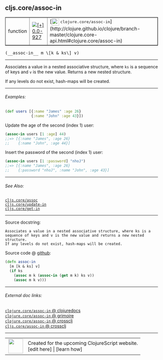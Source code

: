 ## cljs.core/assoc-in



 <table border="1">
<tr>
<td>function</td>
<td><a href="https://github.com/cljsinfo/cljs-api-docs/tree/0.0-927"><img valign="middle" alt="[+] 0.0-927" title="Added in 0.0-927" src="https://img.shields.io/badge/+-0.0--927-lightgrey.svg"></a> </td>
<td>
[<img height="24px" valign="middle" src="http://i.imgur.com/1GjPKvB.png"> <samp>clojure.core/assoc-in</samp>](http://clojure.github.io/clojure/branch-master/clojure.core-api.html#clojure.core/assoc-in)
</td>
</tr>
</table>


 <samp>
(__assoc-in__ m \[k & ks\] v)<br>
</samp>

---

Associates a value in a nested associative structure, where `ks` is a sequence
of keys and `v` is the new value. Returns a new nested structure.

If any levels do not exist, hash-maps will be created.



---

###### Examples:

```clj
(def users [{:name "James" :age 26}
            {:name "John" :age 43}])
```

Update the age of the second (index 1) user:

```clj
(assoc-in users [1 :age] 44)
;;=> [{:name "James", :age 26}
;;    {:name "John", :age 44}]
```

Insert the password of the second (index 1) user:

```clj
(assoc-in users [1 :password] "nhoJ")
;;=> [{:name "James", :age 26}
;;    {:password "nhoJ", :name "John", :age 43}]
```



---

###### See Also:

[`cljs.core/assoc`](../cljs.core/assoc.md)<br>
[`cljs.core/update-in`](../cljs.core/update-in.md)<br>
[`cljs.core/get-in`](../cljs.core/get-in.md)<br>

---


Source docstring:

```
Associates a value in a nested associative structure, where ks is a
sequence of keys and v is the new value and returns a new nested structure.
If any levels do not exist, hash-maps will be created.
```


Source code @ [github](https://github.com/clojure/clojurescript/blob/r3058/src/cljs/cljs/core.cljs#L4191-L4198):

```clj
(defn assoc-in
  [m [k & ks] v]
  (if ks
    (assoc m k (assoc-in (get m k) ks v))
    (assoc m k v)))
```

<!--
Repo - tag - source tree - lines:

 <pre>
clojurescript @ r3058
└── src
    └── cljs
        └── cljs
            └── <ins>[core.cljs:4191-4198](https://github.com/clojure/clojurescript/blob/r3058/src/cljs/cljs/core.cljs#L4191-L4198)</ins>
</pre>

-->

---



###### External doc links:

[`clojure.core/assoc-in` @ clojuredocs](http://clojuredocs.org/clojure.core/assoc-in)<br>
[`clojure.core/assoc-in` @ grimoire](http://conj.io/store/v1/org.clojure/clojure/1.7.0-beta3/clj/clojure.core/assoc-in/)<br>
[`clojure.core/assoc-in` @ crossclj](http://crossclj.info/fun/clojure.core/assoc-in.html)<br>
[`cljs.core/assoc-in` @ crossclj](http://crossclj.info/fun/cljs.core.cljs/assoc-in.html)<br>

---

 <table>
<tr><td>
<img valign="middle" align="right" width="48px" src="http://i.imgur.com/Hi20huC.png">
</td><td>
Created for the upcoming ClojureScript website.<br>
[edit here] | [learn how]
</td></tr></table>

[edit here]:https://github.com/cljsinfo/cljs-api-docs/blob/master/cljsdoc/cljs.core/assoc-in.cljsdoc
[learn how]:https://github.com/cljsinfo/cljs-api-docs/wiki/cljsdoc-files

<!--

This information was too distracting to show to readers, but I'll leave it
commented here since it is helpful to:

- pretty-print the data used to generate this document
- and show how to retrieve that data



The API data for this symbol:

```clj
{:description "Associates a value in a nested associative structure, where `ks` is a sequence\nof keys and `v` is the new value. Returns a new nested structure.\n\nIf any levels do not exist, hash-maps will be created.",
 :ns "cljs.core",
 :name "assoc-in",
 :signature ["[m [k & ks] v]"],
 :history [["+" "0.0-927"]],
 :type "function",
 :related ["cljs.core/assoc" "cljs.core/update-in" "cljs.core/get-in"],
 :full-name-encode "cljs.core/assoc-in",
 :source {:code "(defn assoc-in\n  [m [k & ks] v]\n  (if ks\n    (assoc m k (assoc-in (get m k) ks v))\n    (assoc m k v)))",
          :title "Source code",
          :repo "clojurescript",
          :tag "r3058",
          :filename "src/cljs/cljs/core.cljs",
          :lines [4191 4198]},
 :examples [{:id "e76f20",
             :content "```clj\n(def users [{:name \"James\" :age 26}\n            {:name \"John\" :age 43}])\n```\n\nUpdate the age of the second (index 1) user:\n\n```clj\n(assoc-in users [1 :age] 44)\n;;=> [{:name \"James\", :age 26}\n;;    {:name \"John\", :age 44}]\n```\n\nInsert the password of the second (index 1) user:\n\n```clj\n(assoc-in users [1 :password] \"nhoJ\")\n;;=> [{:name \"James\", :age 26}\n;;    {:password \"nhoJ\", :name \"John\", :age 43}]\n```"}],
 :full-name "cljs.core/assoc-in",
 :clj-symbol "clojure.core/assoc-in",
 :docstring "Associates a value in a nested associative structure, where ks is a\nsequence of keys and v is the new value and returns a new nested structure.\nIf any levels do not exist, hash-maps will be created."}

```

Retrieve the API data for this symbol:

```clj
;; from Clojure REPL
(require '[clojure.edn :as edn])
(-> (slurp "https://raw.githubusercontent.com/cljsinfo/cljs-api-docs/catalog/cljs-api.edn")
    (edn/read-string)
    (get-in [:symbols "cljs.core/assoc-in"]))
```

-->
